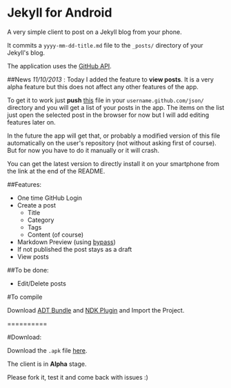 Jekyll for Android
=========================

A very simple client to post on a Jekyll blog from your phone.

It commits a `yyyy-mm-dd-title.md` file to the `_posts/` directory of your Jekyll's blog.

The application uses the [GitHub API](https://developer.github.com/).

##News *11/10/2013* :
Today I added the feature to **view posts**.
It is a very alpha feature but this does not affect any other features of the app.

To get it to work just **push** [this](https://raw.github.com/tsagi/tsagi.github.com/master/json/index.html) file in your `username.github.com/json/` directory and you will get a list of your posts in the app. The items on the list just open the selected post in the browser for now but I will add editing features later on.

In the future the app will get that, or probably a modified version of this file automatically on the user's repository (not without asking first of course). But for now you have to do it manually or it will crash.

You can get the latest version to directly install it on your smartphone from the link at the end of the README.

##Features:

- One time GitHub Login
- Create a post
	- Title
	- Category
	- Tags
	- Content (of course)
- Markdown Preview (using [bypass](http://uncodin.github.io/bypass/))
- If not published the post stays as a draft
- View posts

##To be done:

- Edit/Delete posts

#To compile

Download [ADT Bundle](http://developer.android.com/sdk/index.html) and [NDK Plugin](http://developer.android.com/tools/sdk/ndk/index.html) and Import the Project.

==========

#Download:

Download the `.apk` file [here](http://cl.ly/0E46040m1m2U).

The client is in __Alpha__ stage.

Please fork it, test it and come back with issues :)
